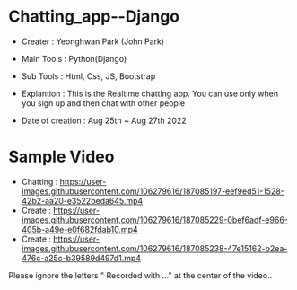 # Chatting_app--Django

- Creater : Yeonghwan Park (John Park)
- Main Tools : Python(Django)
- Sub Tools : Html, Css, JS, Bootstrap
- Explantion :
This is the Realtime chatting app.
You can use only when you sign up and then chat with other people

- Date of creation : Aug 25th ~ Aug 27th 2022

# Sample Video
- Chatting :
https://user-images.githubusercontent.com/106279616/187085197-eef9ed51-1528-42b2-aa20-e3522beda645.mp4
- Create :
https://user-images.githubusercontent.com/106279616/187085229-0bef6adf-e966-405b-a49e-e0f682fdab10.mp4
- Create :
https://user-images.githubusercontent.com/106279616/187085238-47e15162-b2ea-476c-a25c-b39589d497d1.mp4

Please ignore the letters " Recorded with ..." at the center of the video..
